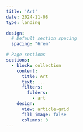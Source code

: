 ```yaml
---
title: 'Art'
date: 2024-11-08
type: landing

design:
  # Default section spacing
  spacing: "6rem"

# Page sections
sections:
  - block: collection
    content:
      title: Art
      text: ...
      filters:
        folders:
          - art
    design:
      view: article-grid
      fill_image: false
      columns: 3
---
```

